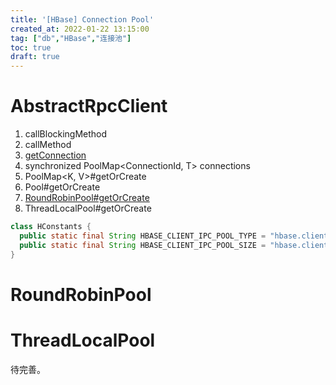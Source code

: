 ```yaml
---
title: '[HBase] Connection Pool'
created_at: 2022-01-22 13:15:00
tag: ["db","HBase","连接池"]
toc: true
draft: true
---
```



# AbstractRpcClient 

1. callBlockingMethod
2. callMethod
3. [getConnection](https://github.com/apache/hbase/blob/rel/2.4.9/hbase-client/src/main/java/org/apache/hadoop/hbase/ipc/AbstractRpcClient.java#L343-L361)
4. synchronized PoolMap<ConnectionId, T> connections
5. PoolMap<K, V>#getOrCreate
6. Pool#getOrCreate
7. [RoundRobinPool#getOrCreate](https://github.com/apache/hbase/blob/rel/2.4.9/hbase-client/src/main/java/org/apache/hadoop/hbase/util/PoolMap.java#L217-L233)
7. ThreadLocalPool#getOrCreate

```java
class HConstants {
  public static final String HBASE_CLIENT_IPC_POOL_TYPE = "hbase.client.ipc.pool.type";
  public static final String HBASE_CLIENT_IPC_POOL_SIZE = "hbase.client.ipc.pool.size";
}
```

# RoundRobinPool

# ThreadLocalPool

待完善。

